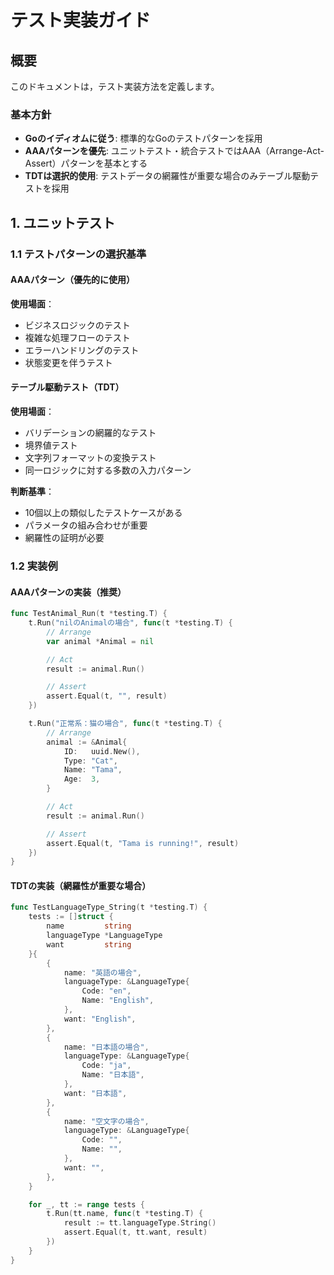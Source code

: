# テスト実装ガイド
## 概要
このドキュメントは，テスト実装方法を定義します。

### 基本方針
- **Goのイディオムに従う**: 標準的なGoのテストパターンを採用
- **AAAパターンを優先**: ユニットテスト・統合テストではAAA（Arrange-Act-Assert）パターンを基本とする
- **TDTは選択的使用**: テストデータの網羅性が重要な場合のみテーブル駆動テストを採用

## 1. ユニットテスト

### 1.1 テストパターンの選択基準

#### AAAパターン（優先的に使用）
**使用場面**：
- ビジネスロジックのテスト
- 複雑な処理フローのテスト
- エラーハンドリングのテスト
- 状態変更を伴うテスト

#### テーブル駆動テスト（TDT）
**使用場面**：
- バリデーションの網羅的なテスト
- 境界値テスト
- 文字列フォーマットの変換テスト
- 同一ロジックに対する多数の入力パターン

**判断基準**：
- 10個以上の類似したテストケースがある
- パラメータの組み合わせが重要
- 網羅性の証明が必要

### 1.2 実装例

#### AAAパターンの実装（推奨）
```go
func TestAnimal_Run(t *testing.T) {
    t.Run("nilのAnimalの場合", func(t *testing.T) {
        // Arrange
        var animal *Animal = nil

        // Act
        result := animal.Run()

        // Assert
        assert.Equal(t, "", result)
    })

    t.Run("正常系：猫の場合", func(t *testing.T) {
        // Arrange
        animal := &Animal{
            ID:   uuid.New(),
            Type: "Cat",
            Name: "Tama",
            Age:  3,
        }

        // Act
        result := animal.Run()

        // Assert
        assert.Equal(t, "Tama is running!", result)
    })
}
```

#### TDTの実装（網羅性が重要な場合）
```go
func TestLanguageType_String(t *testing.T) {
    tests := []struct {
        name         string
        languageType *LanguageType
        want         string
    }{
        {
            name: "英語の場合",
            languageType: &LanguageType{
                Code: "en",
                Name: "English",
            },
            want: "English",
        },
        {
            name: "日本語の場合",
            languageType: &LanguageType{
                Code: "ja",
                Name: "日本語",
            },
            want: "日本語",
        },
        {
            name: "空文字の場合",
            languageType: &LanguageType{
                Code: "",
                Name: "",
            },
            want: "",
        },
    }

    for _, tt := range tests {
        t.Run(tt.name, func(t *testing.T) {
            result := tt.languageType.String()
            assert.Equal(t, tt.want, result)
        })
    }
}
```
